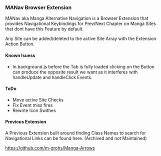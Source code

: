 ### MANav Browser Extension

MANav aka Manga Alternative Navigation is a Browser Extension that provides Navigational Keybindings for Prev/Next Chapter on Manga Sites that dont have this Feature by default.

Any Site can be added/deleted to the active Site Array with the Extension Action Button.

#### Known Isuess

-   In background.js before the Tab is fully loaded clicking on the Button can produce the opposite result we want as it interferes with handleUpdate and handleClick Events.

#### ToDo

-   Move active Site Checks
-   Fix Event miss fires
-   Rewrite Icon Swithes

#### Previous Extension

A Previous Extension built around finding Class Names to search for Navigational Links can be found here. (Archived and not Maintained)

https://github.com/m-grohs/Manga-Arrows
